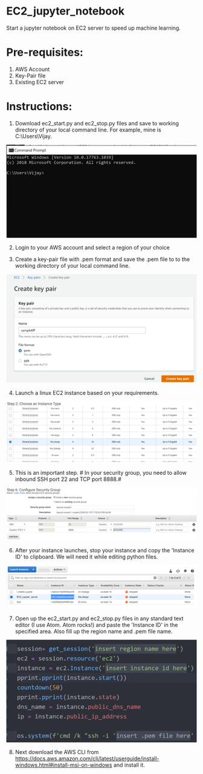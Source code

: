 # EC2_jupyter_notebook

Start a jupyter notebook on EC2 server to speed up machine learning.

# Pre-requisites:
1. AWS Account
2. Key-Pair file
3. Existing EC2 server

# Instructions:
1. Download ec2_start.py and ec2_stop.py files and save to working directory of your local command line. For example, mine is C:\Users\Vijay.

![Image description](https://github.com/vijay-ravi/EC2_jupyter_notebook/blob/master/Command_prompt.PNG)


2. Login to your AWS account and select a region of your choice

3. Create a key-pair file with .pem format and save the .pem file to to the working directory of your local command line.

![Image description](https://github.com/vijay-ravi/EC2_jupyter_notebook/blob/master/keypair.PNG)


4. Launch a linux EC2 instance based on your requirements.

![Image description](https://github.com/vijay-ravi/EC2_jupyter_notebook/blob/master/instance_type.PNG)


5. This is an important step. # In your security group, you need to allow inbound SSH port 22 and TCP port 8888.#

![Image description](https://github.com/vijay-ravi/EC2_jupyter_notebook/blob/master/security_group.PNG)

6. After your instance launches, stop your instance and copy the 'Instance ID' to clipboard. We will need it while editing python files.

![Image description](https://github.com/vijay-ravi/EC2_jupyter_notebook/blob/master/ec2_server.PNG)

7. Open up the ec2_start.py and ec2_stop.py files in any standard text editor (I use Atom. Atom rocks!) and paste the 'Instance ID' in the specified area. Also fill up the region name and .pem file name.

![Image description](https://github.com/vijay-ravi/EC2_jupyter_notebook/blob/master/code_edit.PNG)

8. Next download the AWS CLI from https://docs.aws.amazon.com/cli/latest/userguide/install-windows.html#install-msi-on-windows and install it.
